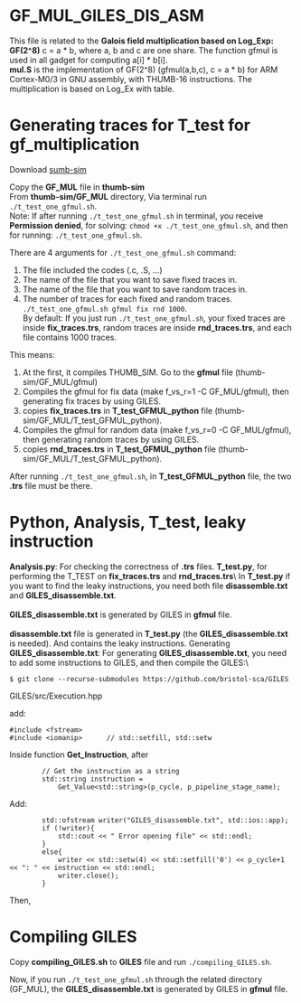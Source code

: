 # GF_MUL_GILES_DIS_ASM

This file is related to the **Galois field multiplication based on Log_Exp: GF(2^8)**
c = a * b, where a, b and c are one share.
The function gfmul is used in all gadget for computing a[i] * b[i].\
**mul.S** is the implementation of GF(2^8) (gfmul(a,b,c), c = a * b)
for ARM Cortex-M0/3 in GNU assembly, 
with THUMB-16 instructions. The multiplication 
is based on Log_Ex with table.

# Generating traces for T_test for gf_multiplication
Download [sumb-sim](https://github.com/sca-research/thumb-sim)

Copy the **GF_MUL** file in **thumb-sim**\
From **thumb-sim/GF_MUL** directory, Via terminal run `./t_test_one_gfmul.sh`.\
Note: If after running  `./t_test_one_gfmul.sh` in terminal,
you receive **Permission denied**,
 for solving: `chmod +x ./t_test_one_gfmul.sh`, 
and then for running: `./t_test_one_gfmul.sh`.

There are 4 arguments for `./t_test_one_gfmul.sh` command:
1) The file included the codes (.c, .S, ...)
2) The name of the file that you want to save fixed traces in. 
3) The name of the file that you want to save random traces in.
4) The number of traces for each fixed and random traces.\
`./t_test_one_gfmul.sh gfmul fix rnd 1000`.\
By default: If you just run `./t_test_one_gfmul.sh`, your fixed traces are inside **fix_traces.trs**, random traces are inside **rnd_traces.trs**, and each file contains 1000 traces.  


This means:
1) At the first, it compiles THUMB_SIM.
Go to the **gfmul** file (thumb-sim/GF_MUL/gfmul)
2) Compiles the gfmul for fix data (make f_vs_r=1 -C  GF_MUL/gfmul), then generating fix traces by using GILES.
3) copies **fix_traces.trs** in **T_test_GFMUL_python** file (thumb-sim/GF_MUL/T_test_GFMUL_python).
4) Compiles the gfmul for random data (make f_vs_r=0 -C  GF_MUL/gfmul), then generating random traces by using GILES.
5) copies **rnd_traces.trs** in **T_test_GFMUL_python** file (thumb-sim/GF_MUL/T_test_GFMUL_python).   

After running `./t_test_one_gfmul.sh`, in **T_test_GFMUL_python** file, the two **.trs** file must be there.

# Python, Analysis, T_test, leaky instruction
**Analysis.py**: For checking the correctness of **.trs** files.
**T_test.py**, for performing the T_TEST on **fix_traces.trs** and **rnd_traces.trs**\\
In **T_test.py** if you want to find the leaky instructions, you need
both file **disassemble.txt** and **GILES_disassemble.txt**.\
\
**GILES_disassemble.txt** is generated by GILES in **gfmul** file.\
\
**disassemble.txt** file is generated in **T_test.py** (the **GILES_disassemble.txt** is needed).
And contains the leaky instructions.
Generating **GILES_disassemble.txt**:
For generating **GILES_disassemble.txt**, you need to
add some instructions to GILES, and then compile the GILES:\

```
$ git clone --recurse-submodules https://github.com/bristol-sca/GILES
```
GILES/src/Execution.hpp

add:
```
#include <fstream>
#include <iomanip>      // std::setfill, std::setw
```
Inside function **Get_Instruction**, after 
```
        // Get the instruction as a string
        std::string instruction =
            Get_Value<std::string>(p_cycle, p_pipeline_stage_name);
```
Add:             
```
        std::ofstream writer("GILES_disassemble.txt", std::ios::app);
        if (!writer){
            std::cout << " Error opening file" << std::endl;
        }
        else{
            writer << std::setw(4) << std::setfill('0') << p_cycle+1 << ": " << instruction << std::endl;
            writer.close();
        }
```
Then, 
# Compiling GILES
Copy **compiling_GILES.sh** to **GILES** file and run `./compiling_GILES.sh`.

Now, if you run `./t_test_one_gfmul.sh` through the related directory (GF_MUL), 
the **GILES_disassemble.txt** is generated by GILES in **gfmul** file.

















